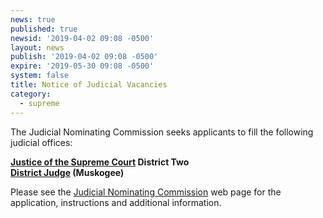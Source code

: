 ```yaml
---
news: true
published: true
newsid: '2019-04-02 09:08 -0500'
layout: news
publish: '2019-04-02 09:08 -0500'
expire: '2019-05-30 09:08 -0500'
system: false
title: Notice of Judicial Vacancies
category:
  - supreme
---
```

The Judicial Nominating Commission seeks applicants to fill the following judicial offices:

**[Justice of the Supreme Court](http://www.oscn.net/jobs/1905011313/justice-of-the-supreme-court) District Two**  
**[District Judge](http://www.oscn.net/jobs/1903221632/district-judge) (Muskogee)**

Please see the [Judicial Nominating Commission](http://www.oscn.net/jnc/about) web page for the application, instructions and additional information.
